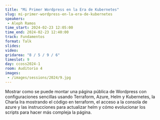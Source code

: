 ```yaml
---
title: "Mi Primer Wordpress en la Era de Kubernetes"
slug: mi-primer-wordpress-en-la-era-de-kubernetes
speakers:
 - Aleph Ramos
time_start: 2024-02-23 12:05:00
time_end: 2024-02-23 12:40:00
track: Fundamentos
format: Talk
slides: 
video: 
gridarea: "8 / 5 / 9 / 6"
timeslot: 9
day: ccoss2024-1
room: Auditorio 4
images: 
 - /images/sessions/2024/9.jpg
---
```


Mostrar como se puede montar una página pública de Wordpress con configuraciones sencillas usando Terraform, Azure, Helm y Kubernetes, la Charla Ira mostrando el código en terraform, el acceso a la consola de azure y las instrucciones para actualizar helm y cómo evolucionar los scripts para hacer más compleja la página.